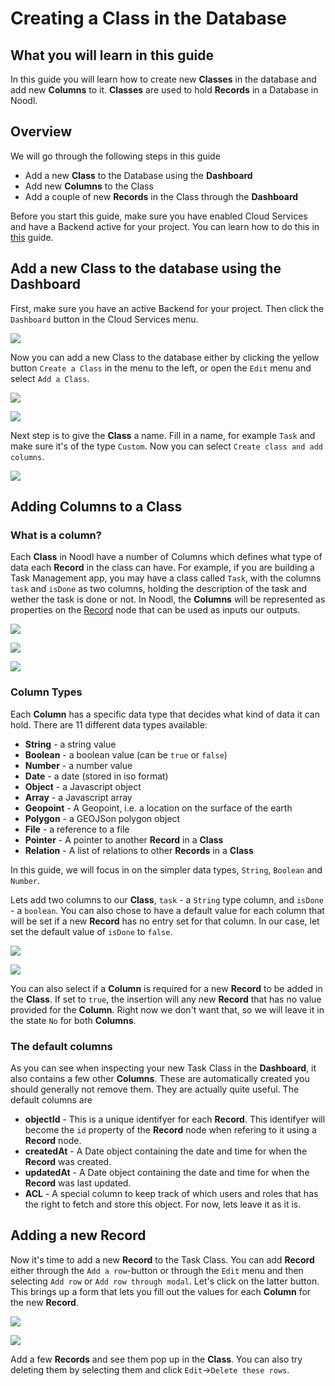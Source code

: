 # Creating a Class in the Database

## What you will learn in this guide
In this guide you will learn how to create new **Classes** in the database and add new **Columns** to it. **Classes** are used to hold **Records** in a Database in Noodl.

## Overview
We will go through the following steps in this guide
- Add a new **Class** to the Database using the **Dashboard**
- Add new **Columns** to the Class
- Add a couple of new **Records** in the Class through the **Dashboard**

Before you start this guide, make sure you have enabled Cloud Services and have a Backend active for your project. You can learn how to do this in [this](/guides/working-with-data/cloud-data/creating-backend/) guide.

## Add a new Class to the database using the **Dashboard**
First, make sure you have an active Backend for your project. Then click the `Dashboard` button in the Cloud Services menu.

<div class="ndl-image-with-background l">

![](../creating-backend/dashboard-1.png)

</div>

Now you can add a new Class to the database either by clicking the yellow button `Create a Class` in the menu to the left, or open the `Edit` menu and select `Add a Class`.

<div class="ndl-image-with-background">

![](create-class-1.png)

</div>

<div class="ndl-image-with-background s">

![](create-class-2.png)

</div>

Next step is to give the **Class** a name. Fill in a name, for example `Task` and make sure it's of the type `Custom`. Now you can select `Create class and add columns`.

<div class="ndl-image-with-background l">

![](add-class.png)

</div>

## Adding Columns to a Class

### What is a column?
Each **Class** in Noodl have a number of Columns which defines what type of data each **Record** in the class can have. For example, if you are building a Task Management app, you may have a class called `Task`, with the columns `task` and `isDone` as two columns, holding the description of the task and wether the task is done or not. In Noodl, the **Columns** will be represented as properties on the [Record](/nodes/data/cloud-data/record/) node that can be used as inputs our outputs.

<div class="ndl-image-with-background l">

![](class.png)

</div>

<div class="ndl-image-with-background">

![](record-1.png)

</div>

<div class="ndl-image-with-background">

![](record-2.png)

</div>

### Column Types
Each **Column** has a specific data type that decides what kind of data it can hold.
There are 11 different data types available:
* **String** - a string value
* **Boolean** - a boolean value (can be `true` or `false`)
* **Number** - a number value
* **Date** - a date (stored in iso format)
* **Object** - a Javascript object
* **Array** - a Javascript array
* **Geopoint** - A Geopoint, i.e. a location on the surface of the earth
* **Polygon** - a GEOJSon polygon object
* **File** - a reference to a file
* **Pointer** - A pointer to another **Record** in a **Class**
* **Relation** - A list of relations to other **Records** in a **Class**

In this guide, we will focus in on the simpler data types, `String`, `Boolean` and `Number`.

Lets add two columns to our **Class**, `task` - a `String` type column, and `isDone` - a `boolean`. You can also chose to have a default value for each column that will be set if a new **Record** has no entry set for that column. In our case, let set the default value of `isDone` to `false`.

<div class="ndl-image-with-background l">

![](add-new-column.png)

</div>

<div class="ndl-image-with-background l">

![](add-new-column-2.png)

</div>

You can also select if a **Column** is required for a new **Record** to be added in the **Class**. If set to `true`, the insertion will any new **Record** that has no value provided for the **Column**. Right now we don't want that, so we will leave it in the state `No` for both **Columns**.

### The default columns
As you can see when inspecting your new Task Class in the **Dashboard**, it also contains a few other **Columns**. These are automatically created you should generally not remove them. They are actually quite useful. The default columns are

* **objectId** - This is a unique identifyer for each **Record**. This identifyer will become the `id` property of the **Record** node when refering to it using a **Record** node.
* **createdAt** - A Date object containing the date and time for when the **Record** was created.
* **updatedAt** - A Date object containing the date and time for when the **Record** was last updated.
* **ACL** - A special column to keep track of which users and roles that has the right to fetch and store this object. For now, lets leave it as it is.

## Adding a new Record
Now it's time to add a new **Record** to the Task Class. You can add **Record** either through the `Add a row`-button or through the `Edit` menu and then selecting `Add row` or `Add row through modal`. Let's click on the latter button. This brings up a form that lets you fill out the values for each **Column** for the new **Record**.

<div class="ndl-image-with-background">

![](add-row-1.png)

</div>

<div class="ndl-image-with-background s">

![](add-row-2.png)

</div>

Add a few **Records** and see them pop up in the **Class**. You can also try deleting them by selecting them and click `Edit`->`Delete these rows`.

